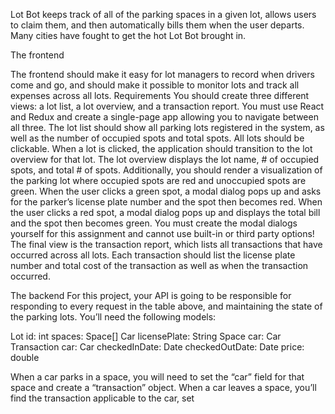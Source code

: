 
Lot Bot keeps track of all of the parking spaces in a given lot, allows users to claim them, and then automatically bills them when the user departs. Many cities have fought to get the hot Lot Bot brought in.

The frontend

The frontend should make it easy for lot managers to record when drivers come and go, and should make it possible to monitor lots and track all expenses across all lots.
Requirements
You should create three different views: a lot list, a lot overview, and a transaction report. You must use React and Redux and create a single-page app allowing you to navigate between all three.
The lot list should show all parking lots registered in the system, as well as the number of occupied spots and total spots. All lots should be clickable.
When a lot is clicked, the application should transition to the lot overview for that lot. The lot overview displays the lot name, # of occupied spots, and total # of spots. Additionally, you should render a visualization of the parking lot where occupied spots are red and unoccupied spots are green. When the user clicks a green spot, a modal dialog pops up and asks for the parker’s license plate number and the spot then becomes red. When the user clicks a red spot, a modal dialog pops up and displays the total bill and the spot then becomes green.
You must create the modal dialogs yourself for this assignment and cannot use built-in or third party options!
The final view is the transaction report, which lists all transactions that have occurred across all lots. Each transaction should list the license plate number and total cost of the transaction as well as when the transaction occurred.





The backend
For this project, your API is going to be responsible for responding to every request in the table above, and maintaining the state of the parking lots. You’ll need the following models:

Lot
id: int
spaces: Space[]
Car
licensePlate: String
Space
car: Car
Transaction
car: Car
checkedInDate: Date
checkedOutDate: Date
price: double

When a car parks in a space, you will need to set the “car” field for that space and create a “transaction” object. When a car leaves a space, you’ll find the transaction applicable to the car, set
